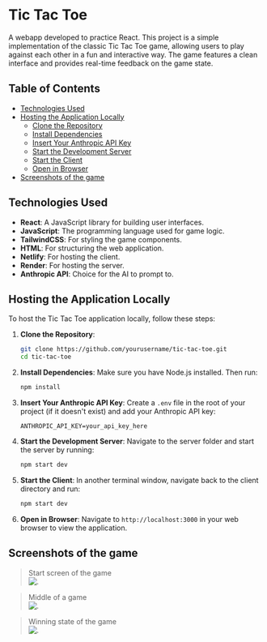 # Tic Tac Toe
A webapp developed to practice React. This project is a simple implementation of the classic Tic Tac Toe game, allowing users to play against each other in a fun and interactive way. The game features a clean interface and provides real-time feedback on the game state.

## Table of Contents
- [Technologies Used](#technologies-used)
- [Hosting the Application Locally](#hosting-the-application-locally)
  - [Clone the Repository](#clone-the-repository)
  - [Install Dependencies](#install-dependencies)
  - [Insert Your Anthropic API Key](#insert-your-anthropic-api-key)
  - [Start the Development Server](#start-the-development-server)
  - [Start the Client](#start-the-client)
  - [Open in Browser](#open-in-browser)
- [Screenshots of the game](#screenshots-of-the-game)

## Technologies Used
- **React**: A JavaScript library for building user interfaces.
- **JavaScript**: The programming language used for game logic.
- **TailwindCSS**: For styling the game components.
- **HTML**: For structuring the web application.
- **Netlify**: For hosting the client.
- **Render**: For hosting the server. 
- **Anthropic API**: Choice for the AI to prompt to.

## Hosting the Application Locally
To host the Tic Tac Toe application locally, follow these steps:

1. **Clone the Repository**:
   ```bash
   git clone https://github.com/yourusername/tic-tac-toe.git
   cd tic-tac-toe
   ```

2. **Install Dependencies**:
   Make sure you have Node.js installed. Then run:
   ```bash
   npm install
   ```

3. **Insert Your Anthropic API Key**:
   Create a `.env` file in the root of your project (if it doesn't exist) and add your Anthropic API key:
   ```plaintext
   ANTHROPIC_API_KEY=your_api_key_here
   ```

4. **Start the Development Server**:
   Navigate to the server folder and start the server by running: 
   ```bash
   npm start dev
   ```

5. **Start the Client**:
   In another terminal window, navigate back to the client directory and run:
   ```bash
   npm start dev
   ```

6. **Open in Browser**:
   Navigate to `http://localhost:3000` in your web browser to view the application.

## Screenshots of the game

> Start screen of the game<br/>
![<Start Screen of the game>.](https://github.com/user-attachments/assets/1fbc3565-0c3f-443c-a11b-304b180e25d6)

> Middle of a game<br/>
![<Middle of a game>.](https://github.com/user-attachments/assets/916cca28-bea3-4a42-a054-4c1a5b8d7960)

> Winning state of the game<br/>
![<Winning state of the game>.](https://github.com/user-attachments/assets/03faed67-1793-4b8f-8f65-b567184cdc62)
